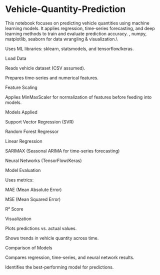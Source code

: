 # Vehicle-Quantity-Prediction
This notebook focuses on predicting vehicle quantities using machine learning models. It applies regression, time-series forecasting, and deep learning methods to train and evaluate prediction accuracy.
, numpy, matplotlib, seaborn for data wrangling & visualization.\

Uses ML libraries: sklearn, statsmodels, and tensorflow/keras.

Load Data

Reads vehicle dataset (CSV assumed).

Prepares time-series and numerical features.

Feature Scaling

Applies MinMaxScaler for normalization of features before feeding into models.

Models Applied

Support Vector Regression (SVR)

Random Forest Regressor

Linear Regression

SARIMAX (Seasonal ARIMA for time-series forecasting)

Neural Networks (TensorFlow/Keras)

Model Evaluation

Uses metrics:

MAE (Mean Absolute Error)

MSE (Mean Squared Error)

R² Score

Visualization

Plots predictions vs. actual values.

Shows trends in vehicle quantity across time.

Comparison of Models

Compares regression, time-series, and neural network results.

Identifies the best-performing model for predictions.
